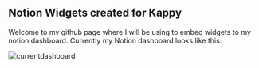 ## Notion Widgets created for Kappy 

Welcome to my github page where I will be using to embed widgets to my notion dashboard. Currently my Notion dashboard looks like this: 


![currentdashboard](https://imgur.com/a/7PhXh47)
